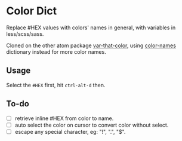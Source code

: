 # Color Dict

Replace #HEX values with colors' names in general, with variables in less/scss/sass.

Cloned on the other atom package [var-that-color](https://atom.io/packages/var-that-color), using [color-names](https://github.com/meodai/color-names) dictionary instead for more color names.

## Usage

Select the `#HEX` first, hit `ctrl-alt-d` then.

## To-do

- [ ] retrieve inline #HEX from color to name.
- [ ] auto select the color on cursor to convert color without select.
- [ ] escape any special character, eg: "!", ".", "$". 
